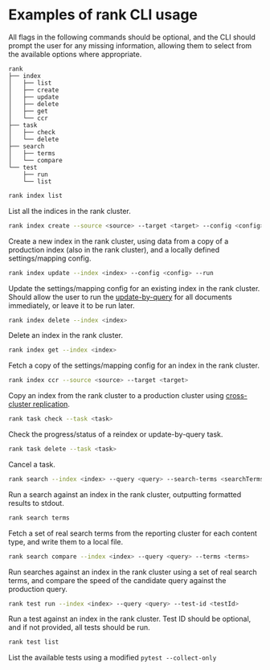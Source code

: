 # Examples of rank CLI usage

All flags in the following commands should be optional, and the CLI should prompt the user for any missing information, allowing them to select from the available options where appropriate.

```
rank
├── index
│   ├── list
│   ├── create
│   ├── update
│   ├── delete
│   ├── get
│   └── ccr
├── task
│   ├── check
│   └── delete
├── search
│   ├── terms
│   └── compare
└── test
    ├── run
    └── list
```

```bash
rank index list
```

List all the indices in the rank cluster.

```bash
rank index create --source <source> --target <target> --config <config>
```

Create a new index in the rank cluster, using data from a copy of a production index (also in the rank cluster), and a locally defined settings/mapping config.

```bash
rank index update --index <index> --config <config> --run
```

Update the settings/mapping config for an existing index in the rank cluster. Should allow the user to run the [update-by-query](https://www.elastic.co/guide/en/elasticsearch/reference/current/docs-update-by-query.html) for all documents immediately, or leave it to be run later.

```bash
rank index delete --index <index>
```

Delete an index in the rank cluster.

```bash
rank index get --index <index>
```

Fetch a copy of the settings/mapping config for an index in the rank cluster.

```bash
rank index ccr --source <source> --target <target>
```

Copy an index from the rank cluster to a production cluster using [cross-cluster replication](https://www.elastic.co/guide/en/elasticsearch/reference/current/ccr-what-is.html).

```bash
rank task check --task <task>
```

Check the progress/status of a reindex or update-by-query task.

```bash
rank task delete --task <task>
```

Cancel a task.

```bash
rank search --index <index> --query <query> --search-terms <searchTerms>
```

Run a search against an index in the rank cluster, outputting formatted results to stdout.

```bash
rank search terms 
```

Fetch a set of real search terms from the reporting cluster for each content type, and write them to a local file.

```bash
rank search compare --index <index> --query <query> --terms <terms>
```

Run searches against an index in the rank cluster using a set of real search terms, and compare the speed of the candidate query against the production query.

```bash
rank test run --index <index> --query <query> --test-id <testId>
```

Run a test against an index in the rank cluster. Test ID should be optional, and if not provided, all tests should be run.

```bash
rank test list
```

List the available tests using a modified `pytest --collect-only`
